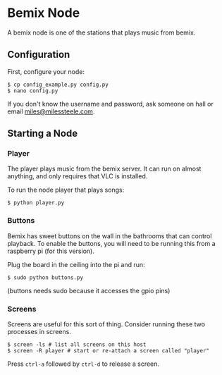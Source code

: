 # Bemix Node

A bemix node is one of the stations that plays music from bemix.

## Configuration
First, configure your node:

    $ cp config_example.py config.py
    $ nano config.py

If you don't know the username and password, ask someone on hall or email miles@milessteele.com.

## Starting a Node
### Player
The player plays music from the bemix server.
It can run on almost anything, and only requires that VLC is installed.

To run the node player that plays songs:

    $ python player.py

### Buttons
Bemix has sweet buttons on the wall in the bathrooms that can control playback.
To enable the buttons, you will need to be running this from a raspberry pi (for this version).

Plug the board in the ceiling into the pi and run:

    $ sudo python buttons.py

(buttons needs sudo because it accesses the gpio pins)

### Screens
Screens are useful for this sort of thing. Consider running these two processes in screens.

    $ screen -ls # list all screens on this host
    $ screen -R player # start or re-attach a screen called "player"

Press `ctrl-a` followed by `ctrl-d` to release a screen.
